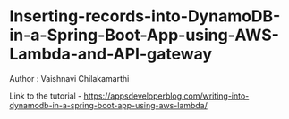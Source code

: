 # Inserting-records-into-DynamoDB-in-a-Spring-Boot-App-using-AWS-Lambda-and-API-gateway

Author : Vaishnavi Chilakamarthi 

Link to the tutorial - https://appsdeveloperblog.com/writing-into-dynamodb-in-a-spring-boot-app-using-aws-lambda/